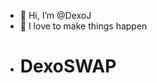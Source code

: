 - 👋 Hi, I’m @DexoJ
- 👀 I love to make things happen
- # DexoSWAP
<!---
DexoJ/DexoJ is a ✨ special ✨ repository because its `README.md` (this file) appears on your GitHub profile.
You can click the Preview link to take a look at your changes.
--->
